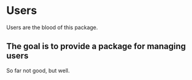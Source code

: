 # Users

Users are the blood of this package.

## The goal is to provide a package for managing users

So far not good, but well.

